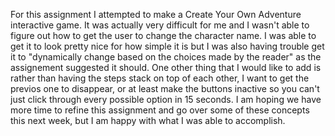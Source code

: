 For this assignment I attempted to make a Create Your Own Adventure interactive game. It was actually very difficult for me and I wasn't able to figure out how to get the user to change the character name.
I was able to get it to look pretty nice for how simple it is but I was also having trouble get it to "dynamically change based on the choices made by the reader" as the assignement suggested it should. 
One other thing that I would like to add is rather than having the steps stack on top of each other, I want to get the previos one to disappear, or at least make the buttons inactive so you can't just click through every possible option in 15 seconds.
I am hoping we have more time to refine this assignment and go over some of these concepts this next week, but I am happy with what I was able to accomplish.
